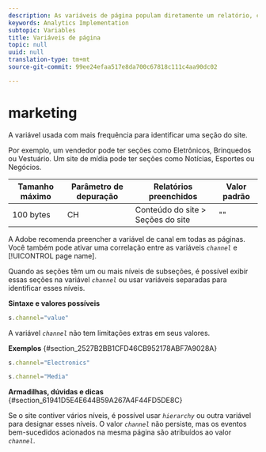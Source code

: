 ```yaml
---
description: As variáveis de página populam diretamente um relatório, como pageName, Propriedades de lista, Variáveis de lista, entre outros.
keywords: Analytics Implementation
subtopic: Variables
title: Variáveis de página
topic: null
uuid: null
translation-type: tm+mt
source-git-commit: 99ee24efaa517e8da700c67818c111c4aa90dc02

---
```



# marketing

A variável usada com mais frequência para identificar uma seção do site.


<!-- 

channel.xml

 -->

Por exemplo, um vendedor pode ter seções como Eletrônicos, Brinquedos ou Vestuário. Um site de mídia pode ter seções como Notícias, Esportes ou Negócios.

| Tamanho máximo | Parâmetro de depuração | Relatórios preenchidos | Valor padrão |
|---|---|---|---|
| 100 bytes | CH | Conteúdo do site &gt; Seções do site | "" |

A Adobe recomenda preencher a variável de canal em todas as páginas. Você também pode ativar uma correlação entre as variáveis *`channel`* e [!UICONTROL page name].

Quando as seções têm um ou mais níveis de subseções, é possível exibir essas seções na variável *`channel`* ou usar variáveis separadas para identificar esses níveis.

**Sintaxe e valores possíveis**

```js
s.channel="value"
```

A variável *`channel`* não tem limitações extras em seus valores.

**Exemplos** {#section_2527B2BB1CFD46CB952178ABF7A9028A}

```js
s.channel="Electronics"
```

```js
s.channel="Media"
```

**Armadilhas, dúvidas e dicas** {#section_61941D5E4E644B59A267A4F44FD5DE8C}

Se o site contiver vários níveis, é possível usar *`hierarchy`* ou outra variável para designar esses níveis. O valor *`channel`* não persiste, mas os eventos bem-sucedidos acionados na mesma página são atribuídos ao valor *`channel`*.
